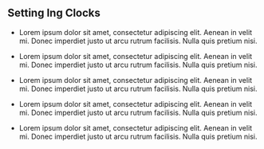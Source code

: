 Setting Ing Clocks
------------------

- Lorem ipsum dolor sit amet, consectetur adipiscing elit. Aenean in
   velit mi. Donec imperdiet justo ut arcu rutrum facilisis. Nulla
   quis pretium nisi.

- Lorem ipsum dolor sit amet, consectetur adipiscing elit. Aenean in
   velit mi. Donec imperdiet justo ut arcu rutrum facilisis. Nulla
   quis pretium nisi.

- Lorem ipsum dolor sit amet, consectetur adipiscing elit. Aenean in
   velit mi. Donec imperdiet justo ut arcu rutrum facilisis. Nulla
   quis pretium nisi.

- Lorem ipsum dolor sit amet, consectetur adipiscing elit. Aenean in
   velit mi. Donec imperdiet justo ut arcu rutrum facilisis. Nulla
   quis pretium nisi.

- Lorem ipsum dolor sit amet, consectetur adipiscing elit. Aenean in
   velit mi. Donec imperdiet justo ut arcu rutrum facilisis. Nulla
   quis pretium nisi.
